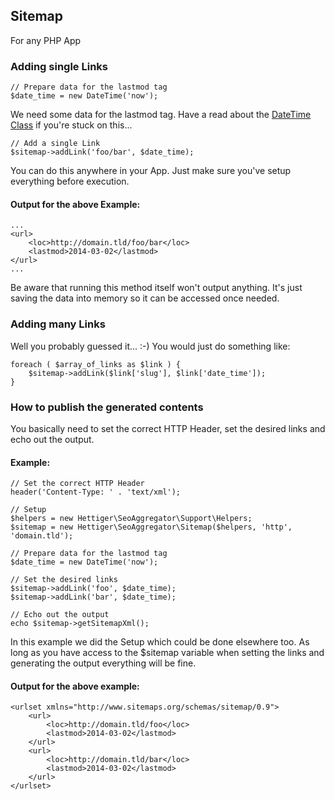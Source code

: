## Sitemap

For any PHP App

### Adding single Links

    // Prepare data for the lastmod tag
    $date_time = new DateTime('now');

We need some data for the lastmod tag. Have a read about the
[DateTime Class](http://www.php.net/manual/en/class.datetime.php) if you're stuck on this...

    // Add a single Link
    $sitemap->addLink('foo/bar', $date_time);

You can do this anywhere in your App. Just make sure you've setup everything before execution.

#### Output for the above Example:

    ...
    <url>
        <loc>http://domain.tld/foo/bar</loc>
        <lastmod>2014-03-02</lastmod>
    </url>
    ...

Be aware that running this method itself won't output anything. It's just saving the data into memory so it can be
accessed once needed.

### Adding many Links

Well you probably guessed it... :-) You would just do something like:

    foreach ( $array_of_links as $link ) {
        $sitemap->addLink($link['slug'], $link['date_time']);
    }

### How to publish the generated contents

You basically need to set the correct HTTP Header, set the desired links and echo out the output.

#### Example:

    // Set the correct HTTP Header
    header('Content-Type: ' . 'text/xml');

    // Setup
    $helpers = new Hettiger\SeoAggregator\Support\Helpers;
    $sitemap = new Hettiger\SeoAggregator\Sitemap($helpers, 'http', 'domain.tld');

    // Prepare data for the lastmod tag
    $date_time = new DateTime('now');

    // Set the desired links
    $sitemap->addLink('foo', $date_time);
    $sitemap->addLink('bar', $date_time);

    // Echo out the output
    echo $sitemap->getSitemapXml();

In this example we did the Setup which could be done elsewhere too. As long as you have access to the $sitemap variable
when setting the links and generating the output everything will be fine.

#### Output for the above example:

    <urlset xmlns="http://www.sitemaps.org/schemas/sitemap/0.9">
        <url>
            <loc>http://domain.tld/foo</loc>
            <lastmod>2014-03-02</lastmod>
        </url>
        <url>
            <loc>http://domain.tld/bar</loc>
            <lastmod>2014-03-02</lastmod>
        </url>
    </urlset>
